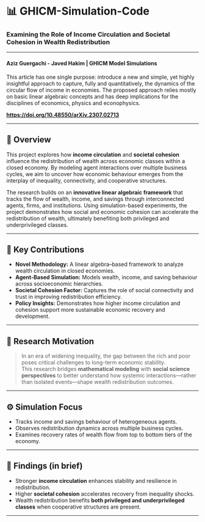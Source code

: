 # 📊 GHICM-Simulation-Code  
### Examining the Role of Income Circulation and Societal Cohesion in Wealth Redistribution  
---
#### Aziz Guergachi - Javed Hakim | GHICM Model Simulations

This article has one single purpose: introduce a new and simple, yet highly insightful approach to capture, fully and quantitatively, the dynamics of the circular flow of income in economies. The proposed approach relies mostly on basic linear algebraic concepts and has deep implications for the disciplines of economics, physics and econophysics.

**https://doi.org/10.48550/arXiv.2307.02713**

---

## 📖 Overview  
This project explores how **income circulation** and **societal cohesion** influence the redistribution of wealth across economic classes within a closed economy. By modeling agent interactions over multiple business cycles, we aim to uncover how economic behaviour emerges from the interplay of inequality, connectivity, and cooperative structures.  

The research builds on an **innovative linear algebraic framework** that tracks the flow of wealth, income, and savings through interconnected agents, firms, and institutions. Using simulation-based experiments, the project demonstrates how social and economic cohesion can accelerate the redistribution of wealth, ultimately benefiting both privileged and underprivileged classes.  

---

## 🔑 Key Contributions  
- **Novel Methodology:** A linear algebra–based framework to analyze wealth circulation in closed economies.  
- **Agent-Based Simulation:** Models wealth, income, and saving behaviour across socioeconomic hierarchies.  
- **Societal Cohesion Factor:** Captures the role of social connectivity and trust in improving redistribution efficiency.  
- **Policy Insights:** Demonstrates how higher income circulation and cohesion support more sustainable economic recovery and development.  

---

## 🧩 Research Motivation  
> In an era of widening inequality, the gap between the rich and poor poses critical challenges to long-term economic stability.  
This research bridges **mathematical modeling** with **social science perspectives** to better understand how systemic interactions—rather than isolated events—shape wealth redistribution outcomes.  

---

## ⚙️ Simulation Focus  
- Tracks income and savings behaviour of heterogeneous agents.  
- Observes redistribution dynamics across multiple business cycles.  
- Examines recovery rates of wealth flow from top to bottom tiers of the economy.  

---

## 📌 Findings (in brief)  
- Stronger **income circulation** enhances stability and resilience in redistribution.  
- Higher **societal cohesion** accelerates recovery from inequality shocks.  
- Wealth redistribution benefits **both privileged and underprivileged classes** when cooperative structures are present.  

---
